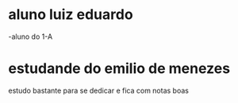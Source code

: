 # aluno luiz eduardo
 -aluno do 1-A
  # estudande do emilio de menezes 
  estudo bastante para se dedicar e fica com notas boas 
